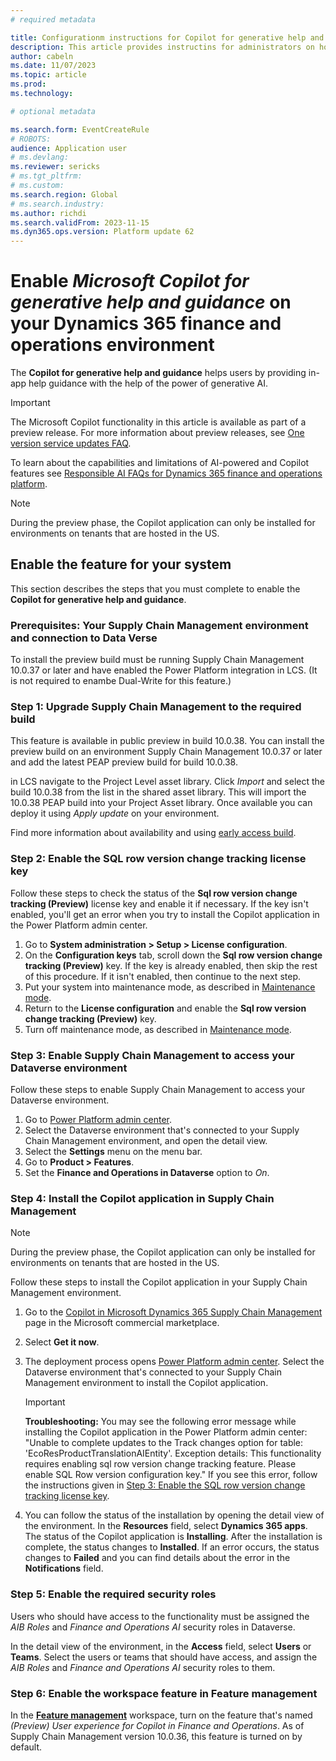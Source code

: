 ```yaml
---
# required metadata

title: Configurationm instructions for Copilot for generative help and guidance
description: This article provides instructins for administrators on how to enable Copilot for generative help and guidance in the finance and operations platform
author: cabeln
ms.date: 11/07/2023
ms.topic: article
ms.prod: 
ms.technology: 

# optional metadata

ms.search.form: EventCreateRule
# ROBOTS:
audience: Application user
# ms.devlang: 
ms.reviewer: sericks
# ms.tgt_pltfrm: 
# ms.custom:
ms.search.region: Global
# ms.search.industry:
ms.author: richdi
ms.search.validFrom: 2023-11-15
ms.dyn365.ops.version: Platform update 62
---
```


# Enable *Microsoft Copilot for generative help and guidance* on your Dynamics 365 finance and operations environment 

The **Copilot for generative help and guidance** helps users by providing in-app help guidance with the help of the power of generative AI.

> [!IMPORTANT]
> The Microsoft Copilot functionality in this article is available as part of a preview release. For more information about preview releases, see [One version service updates FAQ](/dynamics365/unified-operations/fin-and-ops/get-started/one-version).
>
> To learn about the capabilities and limitations of AI-powered and Copilot features see [Responsible AI FAQs for Dynamics 365 finance and operations platform](../../dev-itpro/responsible-ai/responsible-ai-overview.md).

> [!NOTE]
> During the preview phase, the Copilot application can only be installed for environments on tenants that are hosted in the US.

## Enable the feature for your system

This section describes the steps that you must complete to enable the **Copilot for generative help and guidance**.

### Prerequisites: Your Supply Chain Management environment and connection to Data Verse 
To install the preview build must be running Supply Chain Management 10.0.37 or later and have enabled the Power Platform integration in LCS. (It is not required to enambe Dual-Write for this feature.)


### Step 1: Upgrade Supply Chain Management to the required build

This feature is available in public preview in build 10.0.38. You can install the preview build on an environment Supply Chain Management 10.0.37 or later and add the latest PEAP preview build for build 10.0.38.

in LCS navigate to the Project Level asset library. Click *Import* and select the build 10.0.38 from the list in the shared asset library. This will import the 10.0.38 PEAP build into your Project Asset library. 
Once available you can deploy it using *Apply update* on your environment. 

Find more information about availability and using [early access build](dynamics365/get-started/release-schedule#early-access---frequently-asked-questions).


### <a name="enable-sql-key"></a>Step 2: Enable the SQL row version change tracking license key

Follow these steps to check the status of the **Sql row version change tracking (Preview)** license key and enable it if necessary. If the key isn't enabled, you'll get an error when you try to install the Copilot application in the Power Platform admin center.

1. Go to **System administration \> Setup \> License configuration**.
1. On the **Configuration keys** tab, scroll down the **Sql row version change tracking (Preview)** key. If the key is already enabled, then skip the rest of this procedure. If it isn't enabled, then continue to the next step.
1. Put your system into maintenance mode, as described in [Maintenance mode](../sysadmin/maintenance-mode.md).
1. Return to the **License configuration** and enable the **Sql row version change tracking (Preview)** key.
1. Turn off maintenance mode, as described in [Maintenance mode](../sysadmin/maintenance-mode.md).

### Step 3: Enable Supply Chain Management to access your Dataverse environment

Follow these steps to enable Supply Chain Management to access your Dataverse environment.

1. Go to [Power Platform admin center](https://admin.powerplatform.microsoft.com/).
1. Select the Dataverse environment that's connected to your Supply Chain Management environment, and open the detail view.
1. Select the **Settings** menu on the menu bar.
1. Go to **Product \> Features**.
1. Set the **Finance and Operations in Dataverse** option to *On*.

### Step 4: Install the Copilot application in Supply Chain Management

> [!NOTE]
> During the preview phase, the Copilot application can only be installed for environments on tenants that are hosted in the US.

Follow these steps to install the Copilot application in your Supply Chain Management environment.

1. Go to the [Copilot in Microsoft Dynamics 365 Supply Chain Management](https://appsource.microsoft.com/product/dynamics-365/mscrm.dynamicsscmai-preview?flightCodes=f42a7338c806438f8fca820c4ed82b7c&tab=Overview) page in the Microsoft commercial marketplace.
1. Select **Get it now**.
1. The deployment process opens [Power Platform admin center](https://admin.powerplatform.microsoft.com/). Select the Dataverse environment that's connected to your Supply Chain Management environment to install the Copilot application.

    > [!IMPORTANT]
    > **Troubleshooting:** You may see the following error message while installing the Copilot application in the Power Platform admin center: "Unable to complete updates to the Track changes option for table: 'EcoResProductTranslationAIEntity'. Exception details: This functionality requires enabling sql row version change tracking feature. Please enable SQL Row version configuration key." If you see this error, follow the instructions given in [Step 3: Enable the SQL row version change tracking license key](#enable-sql-key).

1. You can follow the status of the installation by opening the detail view of the environment. In the **Resources** field, select **Dynamics 365 apps**. The status of the Copilot application is **Installing**. After the installation is complete, the status changes to **Installed**. If an error occurs, the status changes to **Failed** and you can find details about the error in the **Notifications** field.

### Step 5: Enable the required security roles

Users who should have access to the functionality must be assigned the *AIB Roles* and *Finance and Operations AI* security roles in Dataverse.

In the detail view of the environment, in the **Access** field, select **Users** or **Teams**. Select the users or teams that should have access, and assign the *AIB Roles* and *Finance and Operations AI* security roles to them.


### Step 6: Enable the workspace feature in Feature management

In the [**Feature management**](../../fin-ops/get-started/feature-management/feature-management-overview.md) workspace, turn on the feature that's named *(Preview) User experience for Copilot in Finance and Operations*. As of Supply Chain Management version 10.0.36, this feature is turned on by default.

